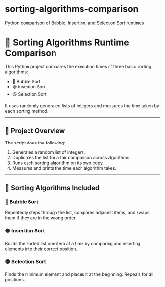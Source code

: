 # sorting-algorithms-comparison
Python comparison of Bubble, Insertion, and Selection Sort runtimes



# 🧪 Sorting Algorithms Runtime Comparison

This Python project compares the execution times of three basic sorting algorithms:

- 🔵 Bubble Sort
- 🟢 Insertion Sort
- 🟡 Selection Sort

It uses randomly generated lists of integers and measures the time taken by each sorting method.

---

## 📁 Project Overview

The script does the following:

1. Generates a random list of integers.
2. Duplicates the list for a fair comparison across algorithms.
3. Runs each sorting algorithm on its own copy.
4. Measures and prints the time each algorithm takes.

---

## 📜 Sorting Algorithms Included

### 🔵 Bubble Sort

Repeatedly steps through the list, compares adjacent items, and swaps them if they are in the wrong order.

### 🟢 Insertion Sort

Builds the sorted list one item at a time by comparing and inserting elements into their correct position.

### 🟡 Selection Sort

Finds the minimum element and places it at the beginning. Repeats for all positions.

